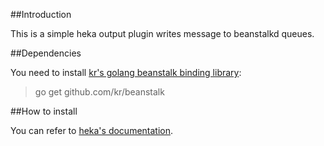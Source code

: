 ##Introduction

This is a simple heka output plugin writes message to beanstalkd queues.

##Dependencies

You need to install [kr's golang beanstalk binding library](https://github.com/kr/beanstalk):

>go get github.com/kr/beanstalk

##How to install

You can refer to [heka's documentation](https://hekad.readthedocs.org/en/v0.9.2/installing.html#building-hekad-with-external-plugins).
